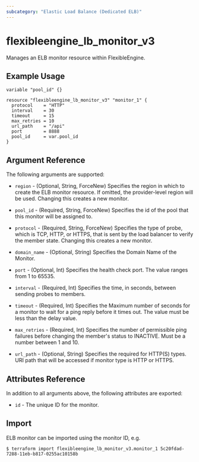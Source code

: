 ```yaml
---
subcategory: "Elastic Load Balance (Dedicated ELB)"
---
```


# flexibleengine_lb_monitor_v3

Manages an ELB monitor resource within FlexibleEngine.

## Example Usage

```hcl
variable "pool_id" {}

resource "flexibleengine_lb_monitor_v3" "monitor_1" {
  protocol    = "HTTP"
  interval    = 30
  timeout     = 15
  max_retries = 10
  url_path    = "/api"
  port        = 8888
  pool_id     = var.pool_id
}
```

## Argument Reference

The following arguments are supported:

* `region` - (Optional, String, ForceNew) Specifies the region in which to create the ELB monitor resource.
  If omitted, the provider-level region will be used. Changing this creates a new monitor.

* `pool_id` - (Required, String, ForceNew) Specifies the id of the pool that this monitor will be assigned to.

* `protocol` - (Required, String, ForceNew) Specifies the type of probe, which is TCP, HTTP, or HTTPS, that is
  sent by the load balancer to verify the member state. Changing this creates a new monitor.

* `domain_name` - (Optional, String) Specifies the Domain Name of the Monitor.

* `port` - (Optional, Int) Specifies the health check port. The value ranges from 1 to 65535.

* `interval` - (Required, Int) Specifies the time, in seconds, between sending probes to members.

* `timeout` - (Required, Int) Specifies the Maximum number of seconds for a monitor to wait for a ping reply before
  it times out. The value must be less than the delay value.

* `max_retries` - (Required, Int) Specifies the number of permissible ping failures before changing the member's
  status to INACTIVE. Must be a number between 1 and 10.

* `url_path` - (Optional, String) Specifies the required for HTTP(S) types. URI path that will be accessed if monitor
  type is HTTP or HTTPS.

## Attributes Reference

In addition to all arguments above, the following attributes are exported:

* `id` - The unique ID for the monitor.

## Import

ELB monitor can be imported using the monitor ID, e.g.

```
$ terraform import flexibleengine_lb_monitor_v3.monitor_1 5c20fdad-7288-11eb-b817-0255ac10158b
```
